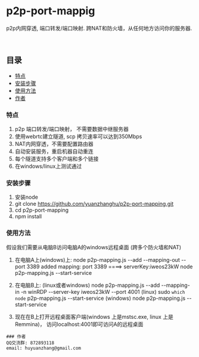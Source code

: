 

# p2p-port-mappig
p2p内网穿透, 端口转发/端口映射. 跨NAT和防火墙，从任何地方访问你的服务器. 

<br />

## 目录

- [特点](#特点)
- [安装步骤](#安装步骤)
- [使用方法](#使用方法)
- [作者](#作者)

### 特点
1. p2p 端口转发/端口映射， 不需要数据中继服务器
2. 使用webrtc建立隧道, scp 拷贝速率可以达到350Mbps
3. NAT内网穿透，不需要配置路由器
4. 自动安装服务，重启机器自动重连
5. 每个隧道支持多个客户端和多个链接
6. 在windows/linux上测试通过

### 安装步骤
1. 安装node
2. git clone https://github.com/yuanzhanghu/p2p-port-mapping.git
3. cd p2p-port-mapping
4. npm install

### 使用方法
假设我们需要从电脑B访问电脑A的windows远程桌面 (跨多个防火墙和NAT)

1. 在电脑A上(windows)上:
node p2p-mapping.js --add --mapping-out --port 3389
  added mapping: port 3389 ====> serverKey:iweos23kW
node p2p-mapping.js --start-service

2. 在电脑B上:
(linux或者windows) node p2p-mapping.js --add --mapping-in -n winRDP --server-key iweos23kW --port 4001
(linux) sudo `which node` p2p-mapping.js --start-service
(windows) node p2p-mapping.js --start-service

3. 现在在B上打开远程桌面客户端(windows 上是mstsc.exe, linux 上是Remmina)， 访问localhost:4001即可访问A的远程桌面

```
### 作者
QQ交流群: 872893118
email: huyuanzhang@gmail.com